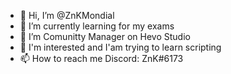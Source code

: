 - 👋 Hi, I’m @ZnKMondial
- 🌱 I’m currently learning for my exams 
- 💞️ I’m Comunitty Manager on Hevo Studio 
- 👾 I'm interested and I'am trying to learn scripting 
- 📫 How to reach me Discord: ZnK#6173
